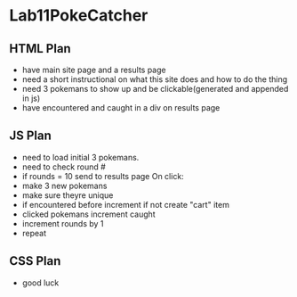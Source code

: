 # Lab11PokeCatcher

## HTML Plan
- have main site page and a results page 
- need a short instructional on what this site does and how to do the thing
- need 3 pokemans to show up and be clickable(generated and appended in js)
- have encountered and caught in a div on results page
 


## JS Plan
- need to load initial 3 pokemans.
- need to check round #
- if rounds = 10 send to results page
On click:
- make 3 new pokemans
- make sure theyre unique 
- if encountered before increment if not create "cart" item
- clicked pokemans increment caught 
- increment rounds by 1
- repeat


## CSS Plan
- good luck